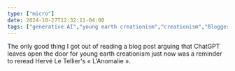 ```yaml
---
type: ["micro"]
date: 2024-10-27T12:32:11-04:00
tags: ["generative AI","young earth creationism","creationism","Bloggernacle","L'Anomalie","Hervé Le Tellier"]
---
```

The only good thing I got out of reading a blog post arguing that ChatGPT leaves open the door for young earth creationism just now was a reminder to reread Hervé Le Tellier's « L'Anomalie ».
